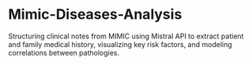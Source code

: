 # Mimic-Diseases-Analysis
Structuring clinical notes from MIMIC using Mistral API to extract patient and family medical history, visualizing key risk factors, and modeling correlations between pathologies.
